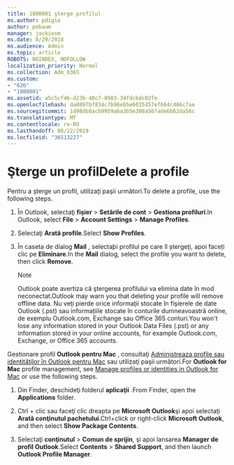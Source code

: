 ```yaml
---
title: 1800001 şterge profilul
ms.author: pdigia
author: pebaum
manager: jackiesm
ms.date: 8/29/2018
ms.audience: Admin
ms.topic: article
ROBOTS: NOINDEX, NOFOLLOW
localization_priority: Normal
ms.collection: Adm_O365
ms.custom:
- "626"
- "1800001"
ms.assetid: a5c5cf46-d23b-40c7-8983-34fdcbdc02fe
ms.openlocfilehash: da0897bf834c7b96eb5e6035457ef664c486c7ae
ms.sourcegitcommit: 1d98db8acb9959aba3b5e308a567ade6b62da56c
ms.translationtype: MT
ms.contentlocale: ro-RO
ms.lasthandoff: 08/22/2019
ms.locfileid: "36513227"
---
```

# <a name="delete-a-profile"></a><span data-ttu-id="3c667-102">Şterge un profil</span><span class="sxs-lookup"><span data-stu-id="3c667-102">Delete a profile</span></span>

<span data-ttu-id="3c667-103">Pentru a şterge un profil, utilizaţi paşii următori.</span><span class="sxs-lookup"><span data-stu-id="3c667-103">To delete a profile, use the following steps.</span></span>
  
1. <span data-ttu-id="3c667-104">În Outlook, selectaţi **fişier** \> **Setările de cont** \> **Gestiona profiluri**.</span><span class="sxs-lookup"><span data-stu-id="3c667-104">In Outlook, select **File** \> **Account Settings** \> **Manage Profiles**.</span></span>

2. <span data-ttu-id="3c667-105">Selectaţi **Arată profile**.</span><span class="sxs-lookup"><span data-stu-id="3c667-105">Select **Show Profiles**.</span></span>

3. <span data-ttu-id="3c667-106">În caseta de dialog **Mail** , selectaþi profilul pe care îl ștergeți, apoi faceți clic pe **Eliminare**.</span><span class="sxs-lookup"><span data-stu-id="3c667-106">In the **Mail** dialog, select the profile you want to delete, then click **Remove**.</span></span>

    > [!NOTE]
    > <span data-ttu-id="3c667-107">Outlook poate avertiza că ştergerea profilului va elimina date în mod neconectat.</span><span class="sxs-lookup"><span data-stu-id="3c667-107">Outlook may warn you that deleting your profile will remove offline data.</span></span> <span data-ttu-id="3c667-108">Nu veţi pierde orice informaţii stocate în fişierele de date Outlook (.pst) sau informațiile stocate în conturile dumneavoastră online, de exemplu Outlook.com, Exchange sau Office 365 conturi.</span><span class="sxs-lookup"><span data-stu-id="3c667-108">You won't lose any information stored in your Outlook Data Files (.pst) or any information stored in your online accounts, for example Outlook.com, Exchange, or Office 365 accounts.</span></span>
  
<span data-ttu-id="3c667-109">Gestionare profil **Outlook pentru Mac** , consultaţi [Administreaza profile sau identităţilor în Outlook pentru Mac](https://support.office.com/article/fed2a955-74df-4a24-bef6-78a426958c4c.aspx) sau utilizaţi paşii următori.</span><span class="sxs-lookup"><span data-stu-id="3c667-109">For **Outlook for Mac** profile management, see [Manage profiles or identities in Outlook for Mac](https://support.office.com/article/fed2a955-74df-4a24-bef6-78a426958c4c.aspx) or use the following steps.</span></span>
  
1. <span data-ttu-id="3c667-110">Din Finder, deschideţi folderul **aplicaţii** .</span><span class="sxs-lookup"><span data-stu-id="3c667-110">From Finder, open the **Applications** folder.</span></span>

2. <span data-ttu-id="3c667-111">Ctrl + clic sau faceţi clic dreapta pe **Microsoft Outlook**şi apoi selectaţi **Arată conţinutul pachetului**.</span><span class="sxs-lookup"><span data-stu-id="3c667-111">Ctrl+click or right-click **Microsoft Outlook**, and then select **Show Package Contents**.</span></span>

3. <span data-ttu-id="3c667-112">Selectaţi **conţinutul** \> **Comun de sprijin**, şi apoi lansarea **Manager de profil Outlook**.</span><span class="sxs-lookup"><span data-stu-id="3c667-112">Select **Contents** \> **Shared Support**, and then launch **Outlook Profile Manager**.</span></span>
